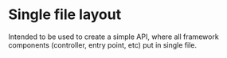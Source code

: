 
# Single file layout
 
Intended to be used to create a simple API, where all framework components (controller, entry point, etc) 
put in single file. 